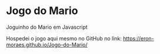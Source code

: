# Jogo do Mario
 Joguinho do Mario em Javascript
 
 Hospedei o jogo aqui mesmo no GitHub no link: https://eron-moraes.github.io/Jogo-do-Mario/
